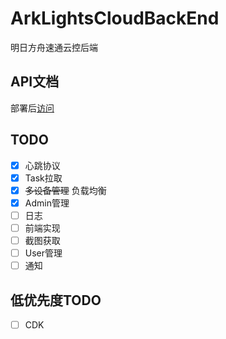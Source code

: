# ArkLightsCloudBackEnd
明日方舟速通云控后端

## API文档

部署后[访问](http://127.0.0.1:2000/swagger-ui/index.htm)

## TODO

- [x] 心跳协议
- [x] Task拉取
- [x] ~~多设备管理~~ 负载均衡
- [x] Admin管理
- [ ] 日志
- [ ] 前端实现
- [ ] 截图获取
- [ ] User管理
- [ ] 通知

## 低优先度TODO
- [ ] CDK

